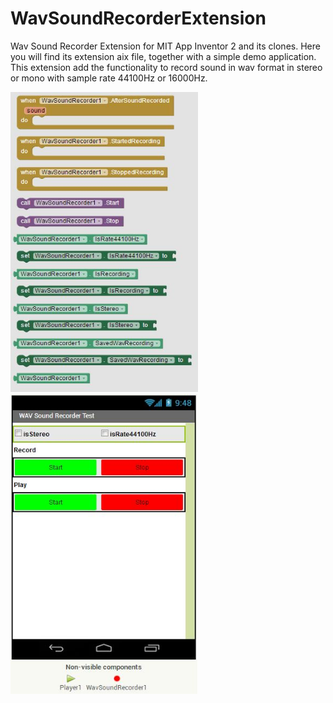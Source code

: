 # WavSoundRecorderExtension

Wav Sound Recorder Extension for MIT App Inventor 2 and its clones. 
Here you will find its extension aix file, together with a simple demo application.
This extension add the functionality to record sound in wav format in stereo or mono with sample rate 44100Hz or 16000Hz.

<img src="./wavsoundrecorderext.jpg" width="300" height="480" />

<img src="./wavsoundrecoder.jpg" width="300" height="480" />

